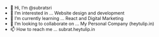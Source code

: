 - 👋 Hi, I’m @subratsri
- 👀 I’m interested in ... Website design and development
- 🌱 I’m currently learning ... React and Digital Marketing
- 💞️ I’m looking to collaborate on ... My Personal Company (heytulip.in)
- 📫 How to reach me ...  subrat.heytulip.in

<!---
subratsri/subratsri is a ✨ special ✨ repository because its `README.md` (this file) appears on your GitHub profile.
You can click the Preview link to take a look at your changes.
--->
